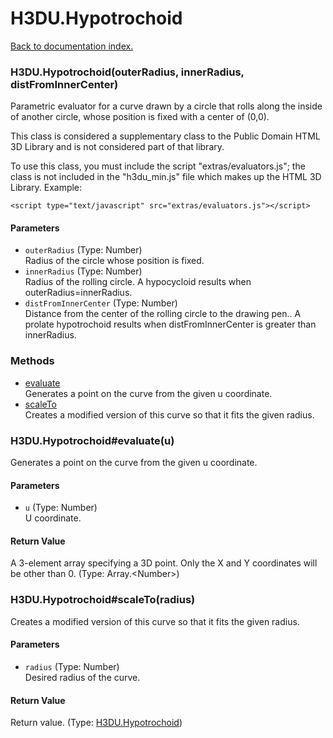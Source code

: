 # H3DU.Hypotrochoid

[Back to documentation index.](index.md)

 <a name='H3DU.Hypotrochoid'></a>
### H3DU.Hypotrochoid(outerRadius, innerRadius, distFromInnerCenter)

Parametric evaluator for a
curve drawn by a circle that rolls along the inside
of another circle, whose position is fixed with a center of (0,0).

This class is considered a supplementary class to the
Public Domain HTML 3D Library and is not considered part of that
library.

To use this class, you must include the script "extras/evaluators.js"; the
class is not included in the "h3du_min.js" file which makes up
the HTML 3D Library. Example:

    <script type="text/javascript" src="extras/evaluators.js"></script>

#### Parameters

* `outerRadius` (Type: Number)<br>
    Radius of the circle whose position is fixed.
* `innerRadius` (Type: Number)<br>
    Radius of the rolling circle. A hypocycloid results when outerRadius=innerRadius.
* `distFromInnerCenter` (Type: Number)<br>
    Distance from the center of the rolling circle to the drawing pen.. A prolate hypotrochoid results when distFromInnerCenter is greater than innerRadius.

### Methods

* [evaluate](#H3DU.Hypotrochoid_evaluate)<br>Generates a point on the curve from the given u coordinate.
* [scaleTo](#H3DU.Hypotrochoid_scaleTo)<br>Creates a modified version of this curve so that it
fits the given radius.

 <a name='H3DU.Hypotrochoid_evaluate'></a>
### H3DU.Hypotrochoid#evaluate(u)

Generates a point on the curve from the given u coordinate.

#### Parameters

* `u` (Type: Number)<br>
    U coordinate.

#### Return Value

A 3-element array specifying a 3D point.
Only the X and Y coordinates will be other than 0. (Type: Array.&lt;Number>)

 <a name='H3DU.Hypotrochoid_scaleTo'></a>
### H3DU.Hypotrochoid#scaleTo(radius)

Creates a modified version of this curve so that it
fits the given radius.

#### Parameters

* `radius` (Type: Number)<br>
    Desired radius of the curve.

#### Return Value

Return value. (Type: <a href="H3DU.Hypotrochoid.md">H3DU.Hypotrochoid</a>)
